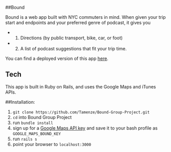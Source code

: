 ##Bound

Bound is a web app built with NYC commuters in mind. When given your trip start and endpoints and your preferred genre of podcast, it gives you 

*   1) Directions (by public transport, bike, car, or foot)
*   2) A list of podcast suggestions that fit your trip time.

You can find a deployed version of this app [here](podbound.herokuapp.com).

## Tech
This app is built in Ruby on Rails, and uses the Google Maps and iTunes APIs. 

##Installation:
1. `git clone https://github.com/Tamenze/Bound-Group-Project.git`  
2. `cd` into Bound Group Project
3. run `bundle install`
4. sign up for a [Google Maps API key](https://developers.google.com/maps/documentation/javascript/get-api-key) and save it to your bash profile as `GOOGLE_MAPS_BOUND_KEY`
5. run `rails s`
6. point your browser to `localhost:3000`
